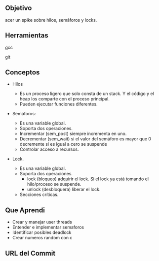 ## Objetivo 

acer un spike sobre hilos, semáforos y locks. 

## Herramientas
gcc

git


## Conceptos
* Hilos
   * Es un proceso ligero que solo consta de un stack. Y el código y el heap los comparte con el proceso principal.
   * Pueden ejecutar funciones diferentes.

* Semáforos:
   * Es una variable global.
   * Soporta dos operaciones.
    * Incrementar (sem_post) siempre incrementa en uno.
    * Decrementar (sem_wait) si el valor del semáforo es mayor que 0 decremente si es igual a cero se suspende
   * Controlar acceso a recursos.

* Lock.
    * Es una variable global.
    * Soporta dos operaciones.
      * lock (bloqueo) adquirir el lock. Si el lock ya está tomando el hilo/proceso se suspende.
      * unlock (desbloquera) liberar el lock.
    * Secciones críticas.

## Que Aprendi


* Crear y manejar user threads
* Entender e implementar semaforos
* Identificar posibles deadlock
* Crear numeros random con c


## URL del Commit 
